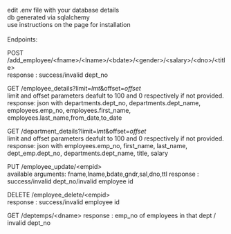 edit .env file with your database details <br>
db generated via sqlalchemy <br>
use instructions on the page for installation<br><br>
Endpoints: 
 
POST /add_employee/\<fname\>/\<lname\>/\<bdate\>/\<gender\>/\<salary\>/\<dno\>/\<title\><br>
response :
success/invalid dept_no
 
GET /employee_details?limit=_lmt_&offset=_offset_<br> 
limit and offset parameters deafult to 100 and 0 respectively if not provided. 
response: 
json with departments.dept_no, departments.dept_name, employees.emp_no, employees.first_name, employees.last_name,from_date,to_date 
 
GET /department_details?limit=_lmt_&offset=_offset_<br> 
limit and offset parameters deafult to 100 and 0 respectively if not provided. 
response: 
json with employees.emp_no, first_name, last_name, dept_emp.dept_no, departments.dept_name, title, salary 
 
PUT /employee_update/\<empid\> <br>
available arguments: 
fname,lname,bdate,gndr,sal,dno,ttl 
response :
success/invalid dept_no/invalid employee id
 
DELETE /employee_delete/\<empid\> <br>
response :
success/invalid employee id 
 
GET /deptemps/\<dname\>
response :
emp_no of employees in that dept / invalid dept_no
